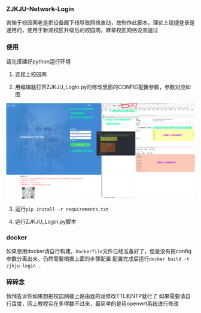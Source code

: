 ### ZJKJU-Network-Login
苦恼于校园网老是把设备踢下线导致网络波动，故制作此脚本，理论上锐捷登录是通用的，使用于新湖校区升级后的校园网，麻章校区网络没测速过

### 使用
请先搭建好python运行环境

1. 连接上校园网

2. 用编辑器打开ZJKJU_Login.py的修改里面的CONFIG配置参数，参数对应如图

![Image](https://raw.githubusercontent.com/YaYa404/ZJKJU-Network-Login/refs/heads/main/config.png)

3. 运行<code>pip install -r requirements.txt</code>

4. 运行ZJKJU_Login.py脚本

### docker
如果想用docker请自行构建，<code>Dockerfile</code>文件已经准备好了，但是没有把config参数分离出来，仍然需要根据上面的步骤配置
配置完成后运行<code>docker build -t zjkju-login .</code>

### 碎碎念
悄悄告诉你如果想把校园网接上路由器的话修改TTL和NTP就行了
如果需要请自行百度，网上教程实在多得数不过来，最简单的是用openwrt系统进行修改

